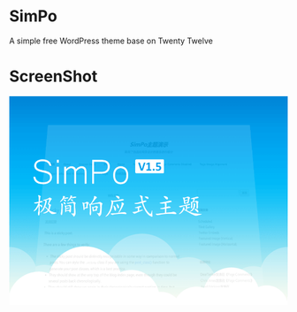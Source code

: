 # SimPo
A simple free WordPress theme base on Twenty Twelve


# ScreenShot

![](https://github.com/DearTanker/SimPo/blob/master/screenshot.png)
